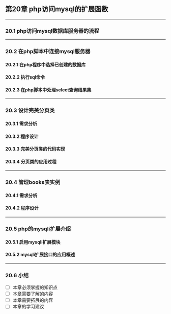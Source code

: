 ## 第20章 php访问mysql的扩展函数

---

### 20.1 php访问mysql数据库服务器的流程

---

### 20.2 在php脚本中连接mysql服务器
#### 20.2.1 在php程序中选择已创建的数据库
#### 20.2.2 执行sql命令
#### 20.2.3 在php脚本中处理select查询结果集

---

### 20.3 设计完美分页类
#### 20.3.1 需求分析
#### 20.3.2 程序设计
#### 20.3.3 完美分页类的代码实现
#### 20.3.4 分页类的应用过程

---

### 20.4 管理books表实例
#### 20.4.1 需求分析
#### 20.4.2 程序设计

---

### 20.5 php的mysqli扩展介绍
#### 20.5.1 启用mysqli扩展模块
#### 20.5.2 mysqli扩展接口的应用概述

---

### 20.6 小结
- [ ] 本章必须掌握的知识点
- [ ] 本章需要了解的内容
- [ ] 本章需要拓展的内容
- [ ] 本章的学习建议